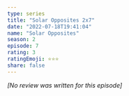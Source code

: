 ```yaml
---
type: series
title: "Solar Opposites 2x7"
date: "2022-07-18T19:41:04"
name: "Solar Opposites"
season: 2
episode: 7
rating: 3
ratingEmoji: ⭐️⭐️⭐️
share: false
---
```


*[No review was written for this episode]*
